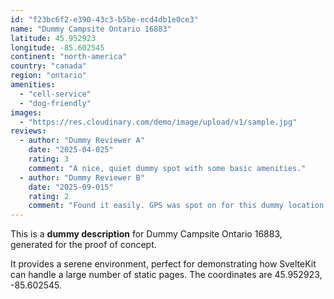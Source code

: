 ```yaml
---
id: "f23bc6f2-e390-43c3-b5be-ecd4db1e0ce3"
name: "Dummy Campsite Ontario 16883"
latitude: 45.952923
longitude: -85.602545
continent: "north-america"
country: "canada"
region: "ontario"
amenities:
  - "cell-service"
  - "dog-friendly"
images:
  - "https://res.cloudinary.com/demo/image/upload/v1/sample.jpg"
reviews:
  - author: "Dummy Reviewer A"
    date: "2025-04-025"
    rating: 3
    comment: "A nice, quiet dummy spot with some basic amenities."
  - author: "Dummy Reviewer B"
    date: "2025-09-015"
    rating: 2
    comment: "Found it easily. GPS was spot on for this dummy location."
---
```


This is a **dummy description** for Dummy Campsite Ontario 16883, generated for the proof of concept.

It provides a serene environment, perfect for demonstrating how SvelteKit can handle a large number of static pages. The coordinates are 45.952923, -85.602545.
